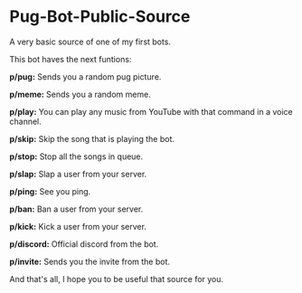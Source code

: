 # Pug-Bot-Public-Source
A very basic source of one of my first bots.

This bot haves the next funtions:

**p/pug:** Sends you a random pug picture.

**p/meme:** Sends you a random meme.

**p/play:** You can play any music from YouTube with that command in a voice channel.

**p/skip:** Skip the song that is playing the bot.

**p/stop:** Stop all the songs in queue.

**p/slap:** Slap a user from your server.

**p/ping:** See you ping.

**p/ban:** Ban a user from your server.

**p/kick:** Kick a user from your server.

**p/discord:** Official discord from the bot.

**p/invite:** Sends you the invite from the bot.

And that's all, I hope you to be useful that source for you.
